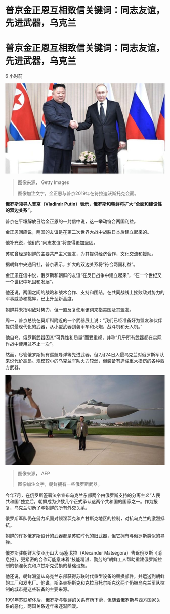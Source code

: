 # 普京金正恩互相致信关键词：同志友谊，先进武器，乌克兰


#  普京金正恩互相致信关键词：同志友谊，先进武器，乌克兰

6 小时前

![North Korea leader Kim Jong Un \(L\) attends a meeting with Russian President Vladimir Putin \(R\) in Vladivostok, Russia, on April, 25, 2019.](_126250651_gettyimages-1139196807.jpg)

> 图像来源，  Getty Images
>
> 图像加注文字，金正恩与普京2019年在符拉迪沃斯托克会面。

**俄罗斯领导人普京（Vladimir Putin）表示，俄罗斯和朝鲜将扩大“全面和建设性的双边关系”。**

普京在平壤解放日给金正恩的一封信中说，这一举动符合两国利益。

金正恩回应说，两国的友谊是在第二次世界大战中战胜日本后建立起来的。

他补充说，他们的“同志友谊”将变得更加坚固。

苏联曾经是朝鲜的主要共产主义盟友，为其提供经济合作，文化交流和援助。

据朝鲜中央通讯社，普京表示，扩大的双边关系将“符合两国利益”。

金正恩在信中说，俄罗斯和朝鲜的友谊“在反日战争中建立起来”，“在一个世纪又一个世纪中巩固和发展”。

他还说，两国之间的战略和战术合作、支持和团结，在共同战线上挫败敌对势力的军事威胁和挑衅，已上升至新高度。

朝鲜并未指明敌对势力，但一直反复使用该词来指美国及其盟友。

周一，普京总统在莫斯科附近的一个武器展上说：“我们已经准备好为盟友和伙伴提供最现代化的武器，从小型武器到装甲车和火炮，战斗机和无人机。”

他自夸，俄罗斯武器因其“可靠性和质量”而受重视，并称“几乎所有武器都在实际作战中使用过不止一次”。

然而，尽管俄罗斯拥有巡航导弹等先进武器，但2月24日入侵乌克兰对俄罗斯军队来说代价高昂。规模较小的乌克兰军队火力较弱，但装备有造成重大损伤的各种西方武器。

![North Korean MiG-29, Wonsan air show, 25 Sep 16](_126319412_b8d3cdfa-a9f8-4d1e-83f5-875d01e5c2f1.jpg)

> 图像来源，  AFP
>
> 图像加注文字，朝鲜拥有一些俄罗斯武器。

今年7月，在俄罗斯签署法令宣布乌克兰东部两个由俄罗斯支持的分离主义“人民共和国”独立后，朝鲜成为少数几个正式承认这两个共和国的国家之一。作为报复，乌克兰切断了与朝鲜的所有外交关系。

俄罗斯军队仍在努力巩固对顿涅茨克和卢甘斯克地区的控制，对抗乌克兰的激烈抵抗。

朝鲜的许多俄罗斯设计的武器都是苏联时代的旧武器，但它拥有与俄罗斯类似的导弹。

俄罗斯驻朝鲜大使亚历山大·马塞戈拉（Alexander Matsegora）告诉俄罗斯《消息报》，更紧密的合作可能意味着“技能精湛、勤劳的”朝鲜工人帮助重建俄罗斯控制的顿涅茨克和卢甘斯克受损的基础设施。

他还说，朝鲜渴望从乌克兰东部获得苏联时代重型设备的替换部件，并运送到朝鲜的工厂和发电厂。他说，斯洛夫扬斯克和克拉马托尔斯克这两个仍被乌克兰军队控制的城市是这些装备的主要来源。

1991年苏联解体后，俄罗斯与朝鲜的关系有所下滑，但随着俄罗斯与西方国家关系的恶化，两国关系近年来逐渐回暖。


